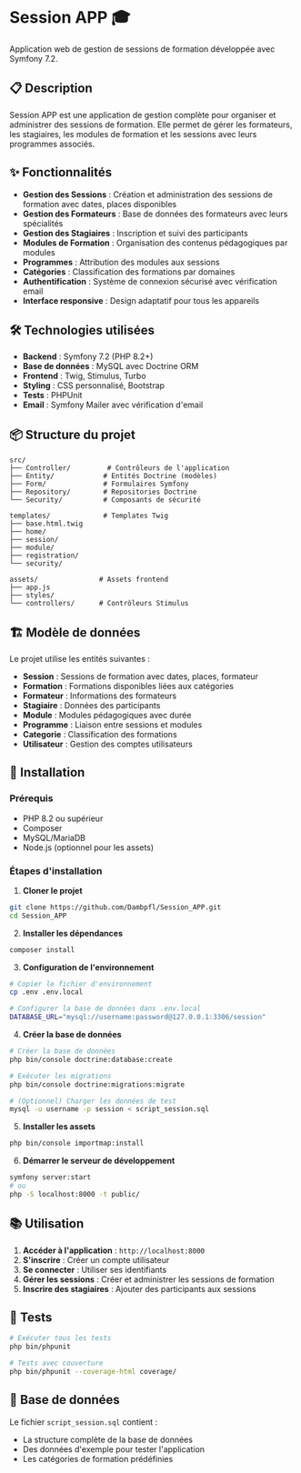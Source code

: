 # Session APP 🎓

Application web de gestion de sessions de formation développée avec Symfony 7.2.

## 📋 Description

Session APP est une application de gestion complète pour organiser et administrer des sessions de formation. Elle permet de gérer les formateurs, les stagiaires, les modules de formation et les sessions avec leurs programmes associés.

## ✨ Fonctionnalités

- **Gestion des Sessions** : Création et administration des sessions de formation avec dates, places disponibles
- **Gestion des Formateurs** : Base de données des formateurs avec leurs spécialités
- **Gestion des Stagiaires** : Inscription et suivi des participants
- **Modules de Formation** : Organisation des contenus pédagogiques par modules
- **Programmes** : Attribution des modules aux sessions
- **Catégories** : Classification des formations par domaines
- **Authentification** : Système de connexion sécurisé avec vérification email
- **Interface responsive** : Design adaptatif pour tous les appareils

## 🛠️ Technologies utilisées

- **Backend** : Symfony 7.2 (PHP 8.2+)
- **Base de données** : MySQL avec Doctrine ORM
- **Frontend** : Twig, Stimulus, Turbo
- **Styling** : CSS personnalisé, Bootstrap
- **Tests** : PHPUnit
- **Email** : Symfony Mailer avec vérification d'email

## 📦 Structure du projet

```
src/
├── Controller/         # Contrôleurs de l'application
├── Entity/            # Entités Doctrine (modèles)
├── Form/              # Formulaires Symfony
├── Repository/        # Repositories Doctrine
└── Security/          # Composants de sécurité

templates/             # Templates Twig
├── base.html.twig
├── home/
├── session/
├── module/
├── registration/
└── security/

assets/               # Assets frontend
├── app.js
├── styles/
└── controllers/      # Contrôleurs Stimulus
```

## 🏗️ Modèle de données

Le projet utilise les entités suivantes :

- **Session** : Sessions de formation avec dates, places, formateur
- **Formation** : Formations disponibles liées aux catégories
- **Formateur** : Informations des formateurs
- **Stagiaire** : Données des participants
- **Module** : Modules pédagogiques avec durée
- **Programme** : Liaison entre sessions et modules
- **Categorie** : Classification des formations
- **Utilisateur** : Gestion des comptes utilisateurs

## 🚀 Installation

### Prérequis

- PHP 8.2 ou supérieur
- Composer
- MySQL/MariaDB
- Node.js (optionnel pour les assets)

### Étapes d'installation

1. **Cloner le projet**
```bash
git clone https://github.com/Dambpfl/Session_APP.git
cd Session_APP
```

2. **Installer les dépendances**
```bash
composer install
```

3. **Configuration de l'environnement**
```bash
# Copier le fichier d'environnement
cp .env .env.local

# Configurer la base de données dans .env.local
DATABASE_URL="mysql://username:password@127.0.0.1:3306/session"
```

4. **Créer la base de données**
```bash
# Créer la base de données
php bin/console doctrine:database:create

# Exécuter les migrations
php bin/console doctrine:migrations:migrate

# (Optionnel) Charger les données de test
mysql -u username -p session < script_session.sql
```

5. **Installer les assets**
```bash
php bin/console importmap:install
```

6. **Démarrer le serveur de développement**
```bash
symfony server:start
# ou
php -S localhost:8000 -t public/
```

## 📚 Utilisation

1. **Accéder à l'application** : `http://localhost:8000`
2. **S'inscrire** : Créer un compte utilisateur
3. **Se connecter** : Utiliser ses identifiants
4. **Gérer les sessions** : Créer et administrer les sessions de formation
5. **Inscrire des stagiaires** : Ajouter des participants aux sessions

## 🧪 Tests

```bash
# Exécuter tous les tests
php bin/phpunit

# Tests avec couverture
php bin/phpunit --coverage-html coverage/
```

## 📁 Base de données

Le fichier `script_session.sql` contient :
- La structure complète de la base de données
- Des données d'exemple pour tester l'application
- Les catégories de formation prédéfinies
